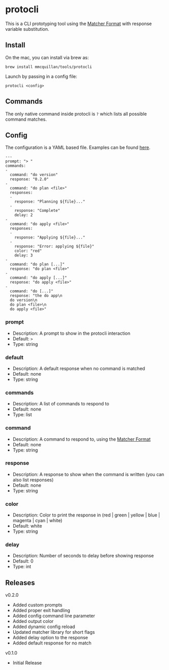 # protocli

This is a CLI prototyping tool using the [Matcher Format](https://github.com/mmcquillan/matcher) with response variable substitution.


## Install

On the mac, you can install via brew as:

`brew install mmcquillan/tools/protocli`

Launch by passing in a config file:

`protocli <config>`


## Commands

The only native command inside protocli is `?` which lists all possible command matches.


## Config

The configuration is a YAML based file. Examples can be found [here](examples).

```
---
prompt: "> "
commands:
-
  command: "do version"
  response: "0.2.0"
-
  command: "do plan <file>"
  responses:
  -
    response: "Planning ${file}..."
  -
    response: "Complete"
    delay: 2
-
  command: "do apply <file>"
  responses:
  -
    response: "Applying ${file}..."
  -
    response: "Error: applying ${file}"
    color: "red"
    delay: 3
-
  command: "do plan [...]"
  response: "do plan <file>"
-
  command: "do apply [...]"
  response: "do apply <file>"
-
  command: "do [...]"
  response: "the do app\n
  do version\n
  do plan <file>\n
  do apply <file>"
```

### prompt
- Description: A prompt to show in the protocli interaction
- Default: `> `
- Type: string

### default
- Description: A default response when no command is matched
- Default: none
- Type: string

### commands
- Description: A list of commands to respond to
- Default: none
- Type: list

### command
- Description: A command to respond to, using the [Matcher Format](https://github.com/mmcquillan/matcher)
- Default: none
- Type: string

### response
- Description: A response to show when the command is written (you can also list responses)
- Default: none
- Type: string

### color
- Description: Color to print the response in (red | green | yellow | blue | magenta | cyan | white)
- Default: white
- Type: string

### delay
- Description: Number of seconds to delay before showing response
- Default: 0
- Type: int


## Releases

v0.2.0
- Added custom prompts
- Added proper exit handling
- Added config command line parameter
- Added output color
- Added dynamic config reload
- Updated matcher library for short flags
- Added delay option to the response
- Added default response for no match

v0.1.0
- Initial Release
